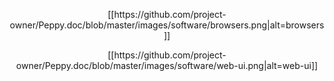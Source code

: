 <p align="center">
[[https://github.com/project-owner/Peppy.doc/blob/master/images/software/browsers.png|alt=browsers]]
</p>
<p align="center">
[[https://github.com/project-owner/Peppy.doc/blob/master/images/software/web-ui.png|alt=web-ui]]
</p>